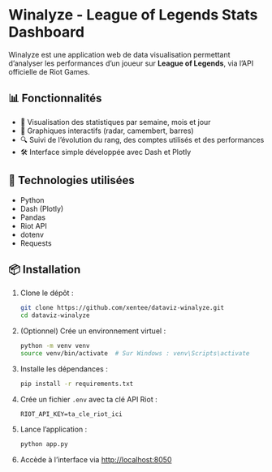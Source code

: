 # Winalyze - League of Legends Stats Dashboard

Winalyze est une application web de data visualisation permettant d’analyser les performances d’un joueur sur **League of Legends**, via l’API officielle de Riot Games.

## 📊 Fonctionnalités

- 🎯 Visualisation des statistiques par semaine, mois et jour
- 🧠 Graphiques interactifs (radar, camembert, barres)
- 🔍 Suivi de l’évolution du rang, des comptes utilisés et des performances
- 🛠️ Interface simple développée avec Dash et Plotly

## 🧱 Technologies utilisées

- Python
- Dash (Plotly)
- Pandas
- Riot API
- dotenv
- Requests

## 📦 Installation

1. Clone le dépôt :

   ```bash
   git clone https://github.com/xentee/dataviz-winalyze.git
   cd dataviz-winalyze
   ```

2. (Optionnel) Crée un environnement virtuel :

   ```bash
   python -m venv venv
   source venv/bin/activate  # Sur Windows : venv\Scripts\activate
   ```

3. Installe les dépendances :

   ```bash
   pip install -r requirements.txt
   ```

4. Crée un fichier `.env` avec ta clé API Riot :

   ```env
   RIOT_API_KEY=ta_cle_riot_ici
   ```

5. Lance l’application :

   ```bash
   python app.py
   ```

6. Accède à l’interface via [http://localhost:8050](http://localhost:8050)
